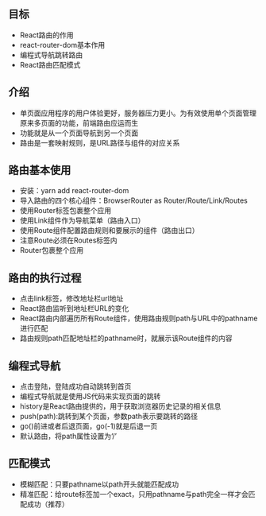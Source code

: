 ## 目标
- React路由的作用
- react-router-dom基本作用
- 编程式导航跳转路由
- React路由匹配模式

## 介绍
- 单页面应用程序的用户体验更好，服务器压力更小。为有效使用单个页面管理原来多页面的功能，前端路由应运而生   
- 功能就是从一个页面导航到另一个页面
- 路由是一套映射规则，是URL路径与组件的对应关系

## 路由基本使用
- 安装：yarn add react-router-dom
- 导入路由的四个核心组件：BrowserRouter as Router/Route/Link/Routes
- 使用Router标签包裹整个应用
- 使用Link组件作为导航菜单（路由入口）
- 使用Route组件配置路由规则和要展示的组件（路由出口）
- 注意Route必须在Routes标签内
- Router包裹整个应用

## 路由的执行过程
- 点击link标签，修改地址栏url地址
- React路由监听到地址栏URL的变化
- React路由内部遍历所有Route组件，使用路由规则path与URL中的pathname进行匹配
- 路由规则path匹配地址栏的pathname时，就展示该Route组件的内容

## 编程式导航
- 点击登陆，登陆成功自动跳转到首页
- 编程式导航就是使用JS代码来实现页面的跳转
- history是React路由提供的，用于获取浏览器历史记录的相关信息
- push(path):跳转到某个页面，参数path表示要跳转的路径
- go()前进或者后退页面，go(-1)就是后退一页
- 默认路由，将path属性设置为‘/’

## 匹配模式
- 模糊匹配：只要pathname以path开头就能匹配成功
- 精准匹配：给route标签加一个exact，只用pathname与path完全一样才会匹配成功（推荐）


